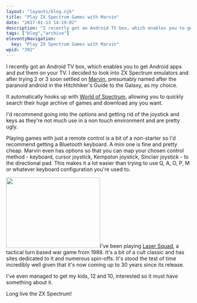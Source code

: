 ```yaml
---
layout: "layouts/blog.njk"
title: "Play ZX Spectrum Games with Marvin"
date: "2017-01-13 14:19:02"
description: "I recently got an Android TV box, which enables you to get Android apps and put them on your TV"
tags: ["blog","archive"]
eleventyNavigation:
  key: "Play ZX Spectrum Games with Marvin"
wpid: "392"
---
```

I recently got an Android TV box, which enables you to get Android apps and put them on your TV. I decided to look into ZX Spectrum emulators and after trying 2 or 3 soon settled on <a href="https://play.google.com/store/apps/details?id=cz.dejvice.rc.Marvin&amp;hl=en_GB" target="_blank">Marvin</a>, presumably named after the paranoid android in the Hitchhiker's Guide to the Galaxy, as my choice.

It automatically hooks up with <a href="http://www.worldofspectrum.org/" target="_blank">World of Spectrum</a>, allowing you to quickly search their huge archive of games and download any you want.

I'd recommend going into the options and getting rid of the joystick and keys as they're not much use in a non touch environment and are pretty ugly.

Playing games with just a remote control is a bit of a non-starter so I'd recommend getting a Bluetooth keyboard. A mini one is fine and pretty cheap. Marvin even has options so that you can map your chosen control method - keyboard, cursor joystick, Kempston joystick, Sinclair joystick - to the directional pad. This makes it a lot easier than trying to use Q, A, O, P, M or whatever keyboard configuration you're used to.

<a href="/img/2017/01/laser-squad.gif"><img class="size-full wp-image-382 alignright" src="/img/2017/01/laser-squad.gif" alt="" width="256" height="192" /></a>I've been playing <a href="http://www.worldofspectrum.org/infoseekid.cgi?id=0002813" target="_blank">Laser Squad</a>, a tactical turn based war game from 1988. It's a bit of a cult classic and has sites dedicated to it and numerous spin-offs. It's stood the test of time incredibly well given that it's now coming up to 30 years since its release.

I've even managed to get my kids, 12 and 10, interested so it must have something about it.

Long live the ZX Spectrum!